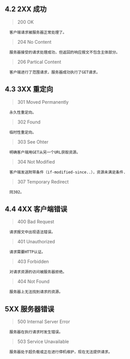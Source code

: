 ## 4.2 2XX 成功
> 200 OK

      客户端请求被服务器正常处理了。
> 204 No Content

      服务器接受的请求处理成功，但返回的响应报文不包含主体部分。
> 206 Partical Content
      
	  客户端进行了范围请求，服务器成功执行了GET请求。
## 4.3 3XX 重定向
> 301 Moved Permanently
      
	  永久性重定向。
> 302 Found
      
	  临时性重定向。
> 303 See Ohter
      
	  明确客户端用GET从另一个URL获取资源。
> 304 Not Modified
      
	  客户端发送附带条件（if-modified-since..），资源未满足条件.
> 307 Temporary Redirect
      
	  同302。
## 4.4 4XX 客户端错误
> 400 Bad Request
      
	  请求报文中出现语法错误。
> 401 Unauthorized
      
	  请求需要HTTP认证。
> 403 Forbidden
      
	  对请求资源的访问被服务器拒绝。
> 404 Not Found
      
	  服务器上无法找到请求的资源。
## 5XX 服务器错误
> 500 Internal Server Error

      服务器在执行请求时发生错误。
> 503 Service Unavailable

      服务器处于超负载或正在进行停机维护，现在无法提供请求。
